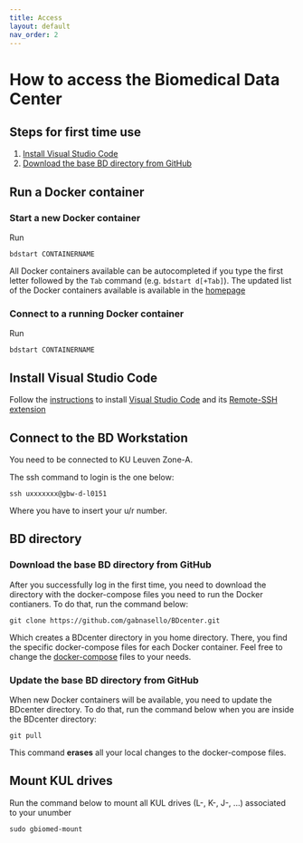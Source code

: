 ```yaml
---
title: Access 
layout: default
nav_order: 2
---
```


# How to access the Biomedical Data Center

## Steps for first time use

1. [Install Visual Studio Code](#install-visual-studio-code)
2. [Download the base BD directory from GitHub](#download-the-base-bd-directory-from-github)

## Run a Docker container

### Start a new Docker container

Run

```bdstart CONTAINERNAME```

All Docker containers available can be autocompleted if you type the first letter followed by the ```Tab``` command (e.g. ```bdstart d[+Tab]```). The updated list of the Docker containers available is available in the [homepage](./index)

### Connect to a running Docker container

Run

```bdstart CONTAINERNAME```

## Install Visual Studio Code

Follow the [instructions](https://code.visualstudio.com/docs/remote/ssh) to install [Visual Studio Code](https://code.visualstudio.com/) and its [Remote-SSH extension](https://marketplace.visualstudio.com/items?itemName=ms-vscode-remote.remote-ssh)

## Connect to the BD Workstation

You need to be connected to KU Leuven Zone-A.

The ssh command to login is the one below:

```ssh uxxxxxxx@gbw-d-l0151```

Where you have to insert your u/r number.

## BD directory

### Download the base BD directory from GitHub

After you successfully log in the first time, you need to download the directory with the docker-compose files you need to run the Docker contianers. To do that, run the command below:

```git clone https://github.com/gabnasello/BDcenter.git```

Which creates a BDcenter directory in you home directory. There, you find the specific docker-compose files for each Docker container. Feel free to change the [docker-compose](https://docs.docker.com/get-started/08_using_compose/) files to your needs.

### Update the base BD directory from GitHub

When new Docker containers will be available, you need to update the BDcenter directory. To do that, run the command below when you are inside the BDcenter directory:

```git pull```

This command **erases** all your local changes to the docker-compose files. 

## Mount KUL drives

Run the command below to mount all KUL drives (L-, K-, J-, ...) associated to your unumber

```sudo gbiomed-mount```